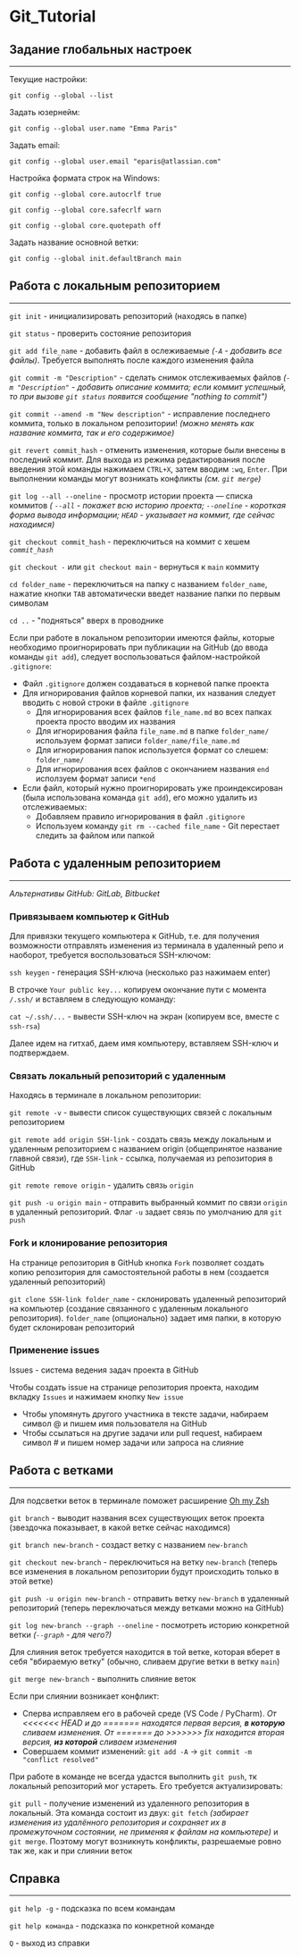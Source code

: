 # **Git_Tutorial**

## **Задание глобальных настроек**
---

Текущие настройки:

`git config --global --list`

Задать юзернейм:

`git config --global user.name "Emma Paris"`

Задать email:

`git config --global user.email "eparis@atlassian.com"`

Настройка формата строк на Windows: 

`git config --global core.autocrlf true` 

`git config --global core.safecrlf warn`

`git config --global core.quotepath off`

Задать название основной ветки:

`git config --global init.defaultBranch main`

## **Работа с локальным репозиторием**
---

`git init` - инициализировать репозиторий (находясь в папке)

`git status` - проверить состояние репозитория

`git add file_name` - добавить файл в ослеживаемые *(`-A` - добавить все файлы)*. Требуется выполнять после каждого изменения файла

`git commit -m "Description"` - сделать снимок отслеживаемых файлов *(`-m "Description"` - добавить описание коммита; если коммит успешный, то при вызове `git status` появится сообщение "nothing to commit")*

` git commit --amend -m "New description" ` - исправление последнего коммита, только в локальном репозитории! *(можно менять как название коммита, так и его содержимое)*

`git revert commit_hash` - отменить изменения, которые были внесены в последний коммит. Для выхода из режима редактирования после введения этой команды нажимаем `CTRL+X`, затем вводим `:wq`, `Enter`. При выполнении команды могут возникать конфликты *(см. `git merge`)*

`git log --all --oneline` - просмотр истории проекта — списка коммитов *( `--all` - покажет всю историю проекта; `--oneline` - короткая форма вывода информации; `HEAD` - указывает на коммит, где сейчас находимся)*

`git checkout commit_hash` - переключиться на коммит с хешем *`commit_hash`*

`git checkout -` или `git checkout main` - вернуться к `main` коммиту

`cd folder_name` - переключиться на папку с названием `folder_name`, нажатие кнопки `TAB` автоматически введет название папки по первым символам

`cd ..` - "подняться" вверх в проводнике

Если при работе в локальном репозитории имеются файлы, которые необходимо проигнорировать при публикации на GitHub (до ввода команды `git add`), следует воспользоваться файлом-настройкой `.gitignore`:
* Файл `.gitignore` должен создаваться в корневой папке проекта
* Для игнорирования файлов корневой папки, их названия следует вводить с новой строки в файле `.gitignore`
  * Для игнорирования всех файлов `file_name.md` во всех папках проекта просто вводим их названия
  * Для игнорирования файла `file_name.md` в папке `folder_name/` используем формат записи `folder_name/file_name.md`
  * Для игнорирования папок используется формат со слешем: `folder_name/`
  * Для игнорирования всех файлов с окончанием названия `end` исползуем формат записи `*end`
* Если файл, который нужно проигнорировать уже проиндексирован (была использована команда `git add`), его можно удалить из отслеживаемых:
  * Добавляем правило игнорирования в файл `.gitignore`
  * Используем команду `git rm --cached file_name` - Git перестает следить за файлом или папкой

## **Работа с удаленным репозиторием**
---

*Альтернативы GitHub: GitLab, Bitbucket*

### **Привязываем компьютер к GitHub**

Для привязки текущего компьютера к GitHub, т.е. для получения возможности отправлять изменения из терминала в удаленный репо и наоборот, требуется воспользоваться SSH-ключом:

`ssh keygen` - генерация SSH-ключа (несколько раз нажимаем enter)

В строчке `Your public key...` копируем окончание пути с момента `/.ssh/` и вставляем в следующую команду:

`cat ~/.ssh/...` - вывести SSH-ключ на экран (копируем все, вместе с `ssh-rsa`)

Далее идем на гитхаб, даем имя компьютеру, вставляем SSH-ключ и подтверждаем.

### **Связать локальный репозиторий с удаленным**

Находясь в терминале в локальном репозитории:

`git remote -v` - вывести список существующих связей с локальным репозиторием

`git remote add origin SSH-link` - создать связь между локальным и удаленным репозиторием с названием origin (общепринятое название главной связи), где `SSH-link` - ссылка, получаемая из репозитория в GitHub

`git remote remove origin` - удалить связь `origin`

`git push -u origin main` - отправить выбранный коммит по связи `origin` в удаленный репозиторий. Флаг `-u` задает связь по умолчанию для `git push`

### **Fork и клонирование репозитория**

На странице репозитория в GitHub кнопка `Fork` позволяет создать копию репозитория для самостоятельной работы в нем (создается удаленный репозиторий)

`git clone SSH-link folder_name` - склонировать удаленный репозиторий на компьютер (создание связанного с удаленным локального репозитория). `folder_name` (опционально) задает имя папки, в которую будет склонирован репозиторий

### **Применение issues**

Issues - система ведения задач проекта в GitHub

Чтобы создать issue на странице репозитория проекта, находим вкладку `Issues` и нажимаем кнопку `New issue`
* Чтобы упомянуть другого участника в тексте задачи, набираем символ @ и пишем имя пользователя на GitHub
* Чтобы ссылаться на другие задачи или pull request, набираем символ # и пишем номер задачи или запроса на слияние

## **Работа с ветками**
---

Для подсветки веток в терминале поможет расширение [Oh my Zsh](https://ohmyz.sh/)

`git branch` - выводит названия всех существующих веток проекта (звездочка показывает, в какой ветке сейчас находимся)

`git branch new-branch` - создаст ветку с названием `new-branch`

`git checkout new-branch` - переключиться на ветку `new-branch` (теперь все изменения в локальном репозитории будут происходить только в этой ветке)

`git push -u origin new-branch` - отправить ветку `new-branch` в удаленный репозиторий (теперь переключаться между ветками можно на GitHub)

`git log new-branch --graph --oneline` - посмотреть историю конкретной ветки *(`--graph` - для чего?)*

Для слияния веток требуется находится в той ветке, которая вберет в себя "вбираемую ветку" (обычно, сливаем другие ветки в ветку `main`)

`git merge new-branch` - выполнить слияние веток

Если при слиянии возникает конфликт: 
* Сперва исправляем его в рабочей среде (VS Code / PyCharm). *От <<<<<<< HEAD и до ======= находятся первая версия, **в которую** сливаем изменения. От ======= до >>>>>>> fix находится вторая версия, **из которой** сливаем изменения*
* Совершаем коммит изменений: `git add -A` → `git commit -m "conflict resolved"`

При работе в команде не всегда удастся выполнить `git push`, тк локальный репозиторий мог устареть. Его требуется актуализировать:

`git pull` - получение изменений из удаленного репозитория в локальный. Эта команда состоит из двух: `git fetch` *(забирает изменения из удалённого репозитория и сохраняет их в промежуточном состоянии, не применяя к файлам на компьютере)* и `git merge`. Поэтому могут возникнуть конфликты, разрешаемые ровно так же, как и при слиянии веток



## **Справка**
---

`git help -g` - подсказка по всем командам

`git help команда` - подсказка по конкретной команде

`Q` - выход из справки